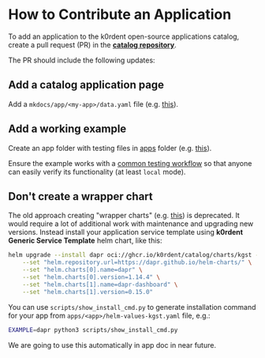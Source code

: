 # How to Contribute an Application

To add an application to the k0rdent open-source applications catalog, create a pull request (PR) in the **[catalog repository](https://github.com/k0rdent/catalog)**.

The PR should include the following updates:

## Add a catalog application page
Add a `mkdocs/app/<my-app>/data.yaml` file (e.g. [this](https://github.com/k0rdent/catalog/blob/main/mkdocs/apps/dapr/data.yaml)).

## Add a working example
Create an app folder with testing files in [apps](https://github.com/k0rdent/catalog/tree/main/apps) folder (e.g. [this](https://github.com/k0rdent/catalog/tree/main/apps/dapr)).

Ensure the example works with a [common testing workflow](https://github.com/k0rdent/catalog/blob/main/docs/testing.md#run-example) so that anyone can easily verify its functionality (at least `local` mode).

## Don't create a wrapper chart
The old approach creating "wrapper charts" (e.g. [this](https://github.com/k0rdent/catalog/tree/main/charts/dex)) is deprecated. It would require a lot of additional work with maintenance and upgrading new versions. Instead install your application service template using **k0rdent Generic Service Template** helm chart, like this:

~~~bash
helm upgrade --install dapr oci://ghcr.io/k0rdent/catalog/charts/kgst -n kcm-system \
    --set "helm.repository.url=https://dapr.github.io/helm-charts/" \
    --set "helm.charts[0].name=dapr" \
    --set "helm.charts[0].version=1.14.4" \
    --set "helm.charts[1].name=dapr-dashboard" \
    --set "helm.charts[1].version=0.15.0"
~~~

You can use `scripts/show_install_cmd.py` to generate installation command for your app from `apps/<app>/helm-values-kgst.yaml` file, e.g.:
~~~bash
EXAMPLE=dapr python3 scripts/show_install_cmd.py
~~~

We are going to use this automatically in app doc in near future.
